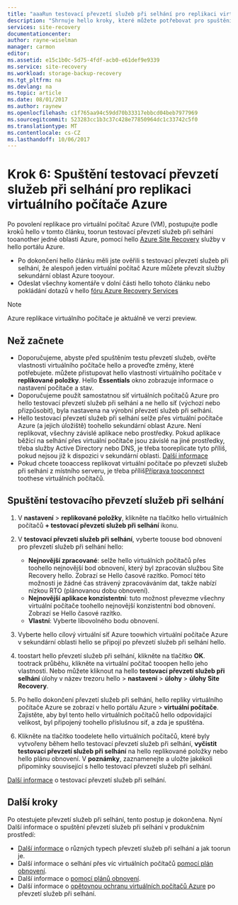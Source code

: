 ```yaml
---
title: "aaaRun testovací převzetí služeb při selhání pro replikaci virtuálního počítače Azure s Azure Site Recovery | Microsoft Docs"
description: "Shrnuje hello kroky, které můžete potřebovat pro spuštění převzetí služeb při selhání pro virtuální počítače Azure replikaci tooanother oblast Azure pomocí Azure Site Recovery hello služby."
services: site-recovery
documentationcenter: 
author: rayne-wiselman
manager: carmon
editor: 
ms.assetid: e15c1b0c-5d75-4fdf-acb0-e61def9e9339
ms.service: site-recovery
ms.workload: storage-backup-recovery
ms.tgt_pltfrm: na
ms.devlang: na
ms.topic: article
ms.date: 08/01/2017
ms.author: raynew
ms.openlocfilehash: c1f765aa94c59dd70b33317ebbcd04beb7977969
ms.sourcegitcommit: 523283cc1b3c37c428e77850964dc1c33742c5f0
ms.translationtype: MT
ms.contentlocale: cs-CZ
ms.lasthandoff: 10/06/2017
---
```

# <a name="step-6-run-a-test-failover-for-azure-vm-replication"></a>Krok 6: Spuštění testovací převzetí služeb při selhání pro replikaci virtuálního počítače Azure

Po povolení replikace pro virtuální počítač Azure (VM), postupujte podle kroků hello v tomto článku, toorun testovací převzetí služeb při selhání tooanother jedné oblasti Azure, pomocí hello [Azure Site Recovery](site-recovery-overview.md) služby v hello portálu Azure.

- Po dokončení hello článku měli jste ověřili s testovací převzetí služeb při selhání, že alespoň jeden virtuální počítač Azure můžete převzít služby sekundární oblast Azure tooyour. 
- Odeslat všechny komentáře v dolní části hello tohoto článku nebo pokládání dotazů v hello [fóru Azure Recovery Services](https://social.msdn.microsoft.com/forums/azure/home?forum=hypervrecovmgr)

>[!NOTE]
>
> Azure replikace virtuálního počítače je aktuálně ve verzi preview.


## <a name="before-you-start"></a>Než začnete

- Doporučujeme, abyste před spuštěním testu převzetí služeb, ověřte vlastnosti virtuálního počítače hello a proveďte změny, které potřebujete. můžete přistupovat hello vlastností virtuálního počítače v **replikované položky**. Hello **Essentials** okno zobrazuje informace o nastavení počítače a stav.
- Doporučujeme použít samostatnou síť virtuálních počítačů Azure pro hello testovací převzetí služeb při selhání a ne hello síť (výchozí nebo přizpůsobit), byla nastavena na výrobní převzetí služeb při selhání.
- Hello testovací převzetí služeb při selhání selže přes virtuální počítače Azure (a jejich úložiště) toohello sekundární oblast Azure. Není replikovat, všechny závislé aplikace nebo prostředky. Pokud aplikace běžící na selhání přes virtuální počítače jsou závislé na jiné prostředky, třeba služby Active Directory nebo DNS, je třeba tooreplicate tyto příliš, pokud nejsou již k dispozici v sekundární oblasti. [Další informace](site-recovery-test-failover-to-azure.md#prepare-active-directory-and-dns)
- Pokud chcete tooaccess replikovat virtuální počítače po převzetí služeb při selhání z místního serveru, je třeba příliš[Příprava tooconnect](site-recovery-test-failover-to-azure.md#prepare-to-connect-to-azure-vms-after-failover) toothese virtuálních počítačů.

## <a name="run-a-test-failover"></a>Spuštění testovacího převzetí služeb při selhání

1. V **nastavení** > **replikované položky**, klikněte na tlačítko hello virtuálních počítačů **+ testovací převzetí služeb při selhání** ikonu. 

2. V **testovací převzetí služeb při selhání**, vyberte toouse bod obnovení pro převzetí služeb při selhání hello:

    - **Nejnovější zpracované**: selže hello virtuálních počítačů přes toohello nejnovější bod obnovení, který byl zpracován službou Site Recovery hello. Zobrazí se Hello časové razítko. Pomocí této možnosti je žádné čas strávený zpracováváním dat, takže nabízí nízkou RTO (plánovanou dobu obnovení).
    - **Nejnovější aplikace konzistentní**: tuto možnost převezme všechny virtuální počítače toohello nejnovější konzistentní bod obnovení. Zobrazí se Hello časové razítko. 
    - **Vlastní**: Vyberte libovolného bodu obnovení.
 
3. Vyberte hello cílový virtuální síť Azure toowhich virtuální počítače Azure v sekundární oblasti hello se připojí po převzetí služeb při selhání hello.
4. toostart hello převzetí služeb při selhání, klikněte na tlačítko **OK**. tootrack průběhu, klikněte na virtuální počítač tooopen hello jeho vlastnosti. Nebo můžete kliknout na hello **testovací převzetí služeb při selhání** úlohy v název trezoru hello > **nastavení** > **úlohy** > **úlohy Site Recovery**.
5. Po hello dokončení převzetí služeb při selhání, hello repliky virtuálního počítače Azure se zobrazí v hello portálu Azure > **virtuální počítače**. Zajistěte, aby byl tento hello virtuálních počítačů hello odpovídající velikost, byl připojený toohello příslušnou síť, a zda je spuštěna.
6. Klikněte na tlačítko toodelete hello virtuálních počítačů, které byly vytvořeny během hello testovací převzetí služeb při selhání, **vyčistit testovací převzetí služeb při selhání** na hello replikované položky nebo hello plánu obnovení. V **poznámky**, zaznamenejte a uložte jakékoli připomínky související s hello testovací převzetí služeb při selhání. 

[Další informace](site-recovery-test-failover-to-azure.md) o testovací převzetí služeb při selhání.

## <a name="next-steps"></a>Další kroky

Po otestujete převzetí služeb při selhání, tento postup je dokončena. Nyní Další informace o spuštění převzetí služeb při selhání v produkčním prostředí:

- [Další informace](site-recovery-failover.md) o různých typech převzetí služeb při selhání a jak toorun je.
- Další informace o selhání přes víc virtuálních počítačů [pomocí plán obnovení](site-recovery-create-recovery-plans.md).
- Další informace o [pomocí plánů obnovení](site-recovery-create-recovery-plans.md).
- Další informace o [opětovnou ochranu virtuálních počítačů Azure](site-recovery-how-to-reprotect.md) po převzetí služeb při selhání.


